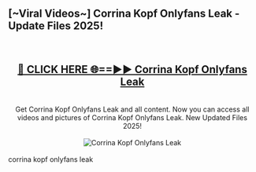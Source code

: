 <h2>[~Viral Videos~] Corrina Kopf Onlyfans Leak - Update Files 2025!</h2>
<br>
<div align="center">
<h2><a href="https://betterlinks.top/A2PfLJ" rel="nofollow">🔴 CLICK HERE 🌐==►► Corrina Kopf Onlyfans Leak</a></h2>
<br>
Get Corrina Kopf Onlyfans Leak and all content. Now you can access all videos and pictures of Corrina Kopf Onlyfans Leak. New Updated Files 2025!
<br>
<br>
<a href="https://betterlinks.top/A2PfLJ" rel="nofollow" data-target="animated-image.originalLink"><img src="https://i.ibb.co.com/WyWwxjT/player-gif2.gif" alt="Corrina Kopf Onlyfans Leak" style="max-width: 100%; display: inline-block;" data-target="animated-image.originalImage"></a>
</div>
<br>
corrina kopf onlyfans leak